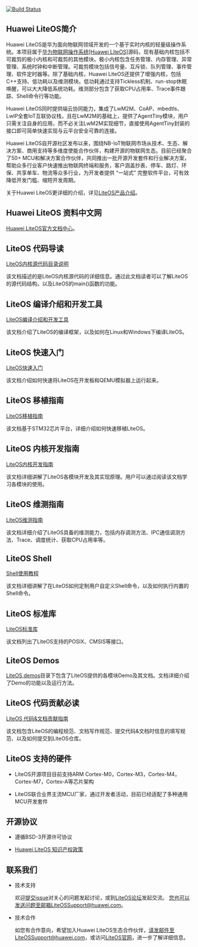 [![Build Status](https://travis-ci.org/LiteOS/LiteOS.svg?branch=develop)](https://travis-ci.org/LiteOS/LiteOS)

## Huawei LiteOS简介

Huawei LiteOS是华为面向物联网领域开发的一个基于实时内核的轻量级操作系统。本项目属于<a href="https://www.huaweicloud.com/product/liteos.html" target="_blank">华为物联网操作系统[Huawei LiteOS]</a>源码，现有基础内核包括不可裁剪的极小内核和可裁剪的其他模块。极小内核包含任务管理、内存管理、异常管理、系统时钟和中断管理。可裁剪模块包括信号量、互斥锁、队列管理、事件管理、软件定时器等。除了基础内核，Huawei LiteOS还提供了增强内核，包括C++支持、低功耗以及维测模块。低功耗通过支持Tickless机制、run-stop休眠唤醒，可以大大降低系统功耗。维测部分包含了获取CPU占用率、Trace事件跟踪、Shell命令行等功能。

Huawei LiteOS同时提供端云协同能力，集成了LwM2M、CoAP、mbedtls、LwIP全套IoT互联协议栈，且在LwM2M的基础上，提供了AgentTiny模块，用户只需关注自身的应用，而不必关注LwM2M实现细节，直接使用AgentTiny封装的接口即可简单快速实现与云平台安全可靠的连接。

Huawei LiteOS自开源社区发布以来，围绕NB-IoT物联网市场从技术、生态、解决方案、商用支持等多维度使能合作伙伴，构建开源的物联网生态。目前已经聚合了50+ MCU和解决方案合作伙伴，共同推出一批开源开发套件和行业解决方案，帮助众多行业客户快速推出物联网终端和服务，客户涵盖抄表、停车、路灯、环保、共享单车、物流等众多行业，为开发者提供 “一站式” 完整软件平台，可有效降低开发门槛、缩短开发周期。

关于Huawei LiteOS更详细的介绍，详见[LiteOS产品介绍](./doc/LiteOS_Introduction.md)。


## Huawei LiteOS 资料中文网

<a href="https://support.huaweicloud.com/LiteOS/index.html" target="_blank">Huawei LiteOS官方文档中心</a>。


## LiteOS 代码导读

[LiteOS内核源代码目录说明](./doc/LiteOS_Code_Info.md)

该文档描述的是LiteOS内核源代码的详细信息。通过此文档读者可以了解LiteOS的源代码结构，以及LiteOS的main()函数的功能。


## LiteOS 编译介绍和开发工具

[LiteOS编译介绍和开发工具](./doc/LiteOS_Build_and_IDE.md)

该文档介绍了LiteOS的编译框架，以及如何在Linux和Windows下编译LiteOS。


## LiteOS 快速入门

[LiteOS快速入门](./doc/LiteOS_Quick_Start.md)

该文档介绍如何快速将LiteOS在开发板和QEMU模拟器上运行起来。


## LiteOS 移植指南

[LiteOS移植指南](./doc/LiteOS_Porting_Guide.md)

该文档基于STM32芯片平台，详细介绍如何快速移植LiteOS。


## LiteOS 内核开发指南

[LiteOS内核开发指南](./doc/LiteOS_Kernel_Developer_Guide.md)

该文档详细讲解了LiteOS各模块开发及其实现原理。用户可以通过阅读该文档学习各模块的使用。


## LiteOS 维测指南

[LiteOS维测指南](./doc/LiteOS_Maintenance_Guide.md)

该文档详细介绍了LiteOS具备的维测能力，包括内存调测方法、IPC通信调测方法、Trace、调度统计、获取CPU占用率等。


## LiteOS Shell

[Shell使用教程](./shell/README_CN.md)

该文档详细讲解了在LiteOS如何定制用户自定义Shell命令，以及如何执行内置的Shell命令。


## LiteOS 标准库

[LiteOS标准库](./doc/LiteOS_Standard_Library.md)

该文档列出了LiteOS支持的POSIX、CMSIS等接口。


## LiteOS Demos

[LiteOS demos](./demos)目录下包含了LiteOS提供的各模块Demo及其文档。文档详细介绍了Demo的功能以及运行方法。


## LiteOS 代码贡献必读

[LiteOS 代码&文档贡献指南](./doc/LiteOS_Contribute_Guide.md)

该文档包含LiteOS的编程规范、文档写作规范、提交代码&文档时信息的填写规范、以及如何提交到LiteOS仓库。


## LiteOS 支持的硬件

* LiteOS开源项目目前支持ARM Cortex-M0，Cortex-M3，Cortex-M4，Cortex-M7，Cortex-A等芯片架构

* LiteOS联合业界主流MCU厂家，通过开发者活动，目前已经适配了多种通用MCU开发套件


## 开源协议

* 遵循BSD-3开源许可协议

* [Huawei LiteOS 知识产权政策](./doc/LiteOS_Contribute_Guide.md#协议)


## 联系我们

* 技术支持

  欢迎<a href="https://gitee.com/LiteOS/LiteOS/issues" target="_blank">提交issue</a>对关心的问题发起讨论，或到<a href="https://bbs.huaweicloud.com/forum/forum-729-1.html" target="_blank">LiteOS论坛</a>发起交流。
  您也可以发送问题至邮箱LiteOSSupport@huawei.com。

* 技术合作

  如您有合作意向，希望加入Huawei LiteOS生态合作伙伴，请发邮件至LiteOSSupport@huawei.com，或访问<a href="http://www.huawei.com/liteos" target="_blank">LiteOS官网</a>，进一步了解详细信息。
